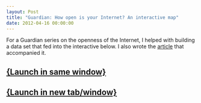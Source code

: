 ```yaml
---
layout: Post
title: "Guardian: How open is your Internet? An interactive map"
date: 2012-04-16 00:00:00
---
```


For a Guardian series on the openness of the Internet, I helped with building a data set that fed into the interactive below. I also wrote the [article](http://www.guardian.co.uk/technology/datablog/2012/apr/16/internet-censorship-country-list) that accompanied it.
## <a href="http://www.guardian.co.uk/technology/datablog/interactive/2012/apr/16/web-filtering-censorship?width=1000&height=800&iframe=true" class="colorbox-load">{Launch in same window}</a>
## <a href="http://www.guardian.co.uk/technology/datablog/interactive/2012/apr/16/web-filtering-censorship" target="_blank">{Launch in new tab/window}</a>
